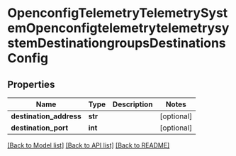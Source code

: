 # OpenconfigTelemetryTelemetrySystemOpenconfigtelemetrytelemetrysystemDestinationgroupsDestinationsConfig

## Properties
Name | Type | Description | Notes
------------ | ------------- | ------------- | -------------
**destination_address** | **str** |  | [optional] 
**destination_port** | **int** |  | [optional] 

[[Back to Model list]](../README.md#documentation-for-models) [[Back to API list]](../README.md#documentation-for-api-endpoints) [[Back to README]](../README.md)


